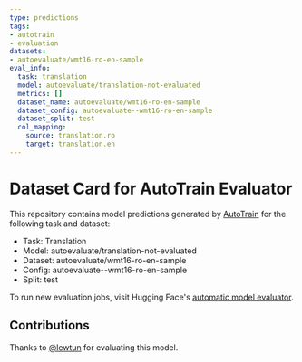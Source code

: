 ```yaml
---
type: predictions
tags:
- autotrain
- evaluation
datasets:
- autoevaluate/wmt16-ro-en-sample
eval_info:
  task: translation
  model: autoevaluate/translation-not-evaluated
  metrics: []
  dataset_name: autoevaluate/wmt16-ro-en-sample
  dataset_config: autoevaluate--wmt16-ro-en-sample
  dataset_split: test
  col_mapping:
    source: translation.ro
    target: translation.en
---
```

# Dataset Card for AutoTrain Evaluator

This repository contains model predictions generated by [AutoTrain](https://huggingface.co/autotrain) for the following task and dataset:

* Task: Translation
* Model: autoevaluate/translation-not-evaluated
* Dataset: autoevaluate/wmt16-ro-en-sample
* Config: autoevaluate--wmt16-ro-en-sample
* Split: test

To run new evaluation jobs, visit Hugging Face's [automatic model evaluator](https://huggingface.co/spaces/autoevaluate/model-evaluator).

## Contributions

Thanks to [@lewtun](https://huggingface.co/lewtun) for evaluating this model.